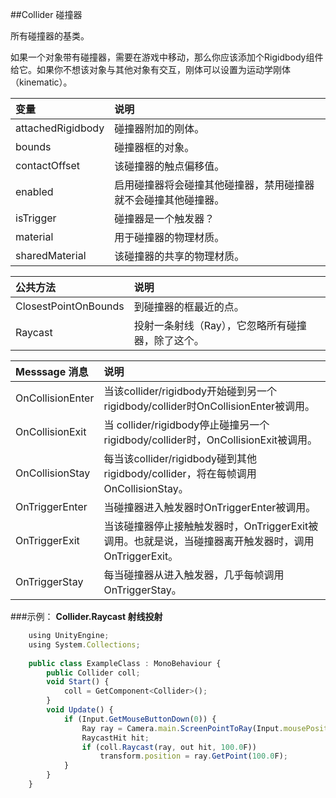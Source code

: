 ##Collider 碰撞器

所有碰撞器的基类。

如果一个对象带有碰撞器，需要在游戏中移动，那么你应该添加个Rigidbody组件给它。如果你不想该对象与其他对象有交互，刚体可以设置为运动学刚体（kinematic）。


|变量|说明|
|:--|:--|
|attachedRigidbody|碰撞器附加的刚体。|
|bounds|碰撞器框的对象。|
|contactOffset|该碰撞器的触点偏移值。|
|enabled|启用碰撞器将会碰撞其他碰撞器，禁用碰撞器就不会碰撞其他碰撞器。|
|isTrigger|碰撞器是一个触发器？|
|material|用于碰撞器的物理材质。|
|sharedMaterial|该碰撞器的共享的物理材质。|


|公共方法|说明|
|:--|:--|
|ClosestPointOnBounds|到碰撞器的框最近的点。|
|Raycast|投射一条射线（Ray），它忽略所有碰撞器，除了这个。|

|Messsage 消息|说明|
|:--|:--|
|OnCollisionEnter|当该collider/rigidbody开始碰到另一个rigidbody/collider时OnCollisionEnter被调用。|
|OnCollisionExit|当 collider/rigidbody停止碰撞另一个 rigidbody/collider时，OnCollisionExit被调用。|
|OnCollisionStay|每当该collider/rigidbody碰到其他rigidbody/collider，将在每帧调用OnCollisionStay。|
|OnTriggerEnter|当碰撞器进入触发器时OnTriggerEnter被调用。|
|OnTriggerExit|当该碰撞器停止接触触发器时，OnTriggerExit被调用。也就是说，当碰撞器离开触发器时，调用OnTriggerExit。|
|OnTriggerStay|每当碰撞器从进入触发器，几乎每帧调用OnTriggerStay。|

###示例：
**Collider.Raycast 射线投射**
```javascript
    using UnityEngine;
    using System.Collections;
 
    public class ExampleClass : MonoBehaviour {
        public Collider coll;
        void Start() {
            coll = GetComponent<Collider>();
        }
        void Update() {
            if (Input.GetMouseButtonDown(0)) {
                Ray ray = Camera.main.ScreenPointToRay(Input.mousePosition);
                RaycastHit hit;
                if (coll.Raycast(ray, out hit, 100.0F))
                    transform.position = ray.GetPoint(100.0F);
            }
        }
    }
```